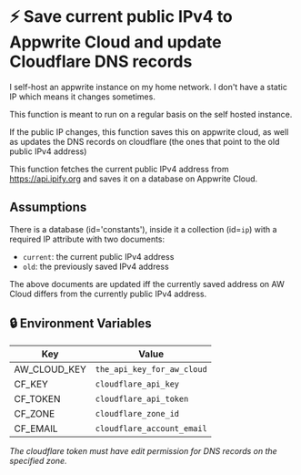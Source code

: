 # ⚡ Save current public IPv4 to Appwrite Cloud and update Cloudflare DNS records 

I self-host an appwrite instance on my home network. I don't have a static IP which means it changes sometimes.

This function is meant to run on a regular basis on the self hosted instance.

If the public IP changes, this function saves this on appwrite cloud, as well as updates the DNS records on cloudflare (the ones that point to the old public IPv4 address)

This function fetches the current public IPv4 address from https://api.ipify.org and saves it on a database on Appwrite Cloud.



## Assumptions
There is a database (id='constants'), inside it a collection (id=`ip`) with a required IP attribute with two documents:

* `current`: the current public IPv4 address
* `old`: the previously saved IPv4 address

The above documents are updated iff the currently saved address on AW Cloud differs from the currently public IPv4 address.


## 🔒 Environment Variables



| Key          | Value                      |
|--------------|----------------------------|
| AW_CLOUD_KEY | `the_api_key_for_aw_cloud` |
| CF_KEY       | `cloudflare_api_key`       |
| CF_TOKEN     | `cloudflare_api_token`     |
| CF_ZONE      | `cloudflare_zone_id`       |
| CF_EMAIL     | `cloudflare_account_email` |

*The cloudflare token must have edit permission for DNS records on the specified zone.*
